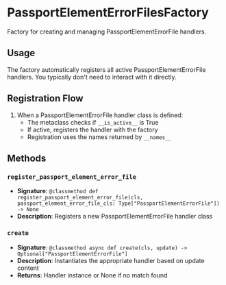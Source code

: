 # PassportElementErrorFilesFactory

Factory for creating and managing PassportElementErrorFile handlers.

## Usage

The factory automatically registers all active PassportElementErrorFile handlers. 
You typically don't need to interact with it directly.

## Registration Flow

1. When a PassportElementErrorFile handler class is defined:
   - The metaclass checks if `__is_active__` is True
   - If active, registers the handler with the factory
   - Registration uses the names returned by `__names__`

## Methods

### `register_passport_element_error_file`
- **Signature**: `@classmethod def register_passport_element_error_file(cls, passport_element_error_file_cls: Type["PassportElementErrorFile"]) -> None`
- **Description**: Registers a new PassportElementErrorFile handler class

### `create`
- **Signature**: `@classmethod async def create(cls, update) -> Optional["PassportElementErrorFile"]`
- **Description**: Instantiates the appropriate handler based on update content
- **Returns**: Handler instance or None if no match found
